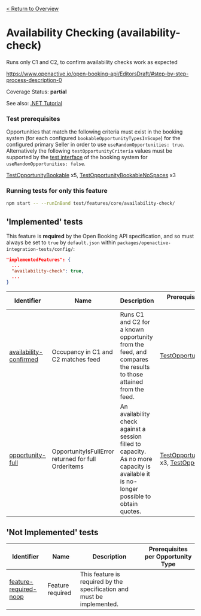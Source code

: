 [< Return to Overview](../../README.md)
# Availability Checking (availability-check)

Runs only C1 and C2, to confirm availability checks work as expected


https://www.openactive.io/open-booking-api/EditorsDraft/#step-by-step-process-description-0

Coverage Status: **partial**

See also: [.NET Tutorial](https://tutorials.openactive.io/open-booking-sdk/quick-start-guide/storebookingengine/day-4-c1-and-c2-without-leases)
### Test prerequisites
Opportunities that match the following criteria must exist in the booking system (for each configured `bookableOpportunityTypesInScope`) for the configured primary Seller in order to use `useRandomOpportunities: true`. Alternatively the following `testOpportunityCriteria` values must be supported by the [test interface](https://openactive.io/test-interface/) of the booking system for `useRandomOpportunities: false`.

[TestOpportunityBookable](https://openactive.io/test-interface#TestOpportunityBookable) x5, [TestOpportunityBookableNoSpaces](https://openactive.io/test-interface#TestOpportunityBookableNoSpaces) x3


### Running tests for only this feature

```bash
npm start -- --runInBand test/features/core/availability-check/
```



## 'Implemented' tests

This feature is **required** by the Open Booking API specification, and so must always be set to `true` by `default.json` within `packages/openactive-integration-tests/config/`:

```json
"implementedFeatures": {
  ...
  "availability-check": true,
  ...
}
```

| Identifier | Name | Description | Prerequisites per Opportunity Type |
|------------|------|-------------|---------------|
| [availability-confirmed](./implemented/availability-confirmed-test.js) | Occupancy in C1 and C2 matches feed | Runs C1 and C2 for a known opportunity from the feed, and compares the results to those attained from the feed. | [TestOpportunityBookable](https://openactive.io/test-interface#TestOpportunityBookable) x4 |
| [opportunity-full](./implemented/opportunity-full-test.js) | OpportunityIsFullError returned for full OrderItems | An availability check against a session filled to capacity. As no more capacity is available it is no-longer possible to obtain quotes. | [TestOpportunityBookableNoSpaces](https://openactive.io/test-interface#TestOpportunityBookableNoSpaces) x3, [TestOpportunityBookable](https://openactive.io/test-interface#TestOpportunityBookable) x1 |



## 'Not Implemented' tests


| Identifier | Name | Description | Prerequisites per Opportunity Type |
|------------|------|-------------|---------------|
| [feature-required-noop](./not-implemented/feature-required-noop-test.js) | Feature required | This feature is required by the specification and must be implemented. |  |
